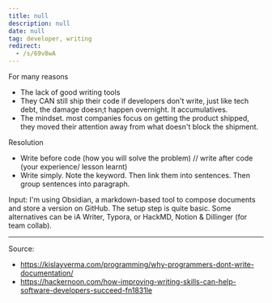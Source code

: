 ```yaml
---
title: null
description: null
date: null
tag: developer, writing
redirect:
  - /s/69v8wA
---
```


For many reasons

- The lack of good writing tools
- They CAN still ship their code if developers don't write, just like tech debt, the damage doesn;t happen overnight. It accumulatives.
- The mindset. most companies focus on getting the product shipped, they moved their attention away from what doesn't block the shipment.

Resolution

- Write before code (how you will solve the problem) // write after code (your experience/ lesson learnt)
- Write simply. Note the keyword. Then link them into sentences. Then group sentences into paragraph.

Input: I'm using Obsidian, a markdown-based tool to compose documents and store a version on GitHub. The setup step is quite basic. Some alternatives can be iA Writer, Typora, or HackMD, Notion & Dillinger (for team collab).

---

Source:

- https://kislayverma.com/programming/why-programmers-dont-write-documentation/
- https://hackernoon.com/how-improving-writing-skills-can-help-software-developers-succeed-fn1831le

